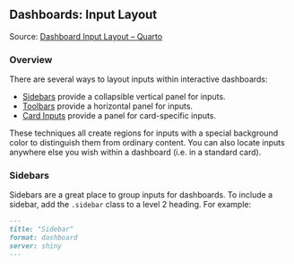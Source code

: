 ## Dashboards: Input Layout

Source: [Dashboard Input Layout – Quarto](https://quarto.org/docs/dashboards/inputs.html)

### Overview

There are several ways to layout inputs within interactive dashboards:

*   [Sidebars](#sidebars) provide a collapsible vertical panel for inputs.
*   [Toolbars](#toolbars) provide a horizontal panel for inputs.
*   [Card Inputs](#card-inputs) provide a panel for card-specific inputs.

These techniques all create regions for inputs with a special background color to distinguish them from ordinary content. You can also locate inputs anywhere else you wish within a dashboard (i.e. in a standard card).

### Sidebars

Sidebars are a great place to group inputs for dashboards. To include a sidebar, add the `.sidebar` class to a level 2 heading. For example:

````markdown
---
title: "Sidebar"
format: dashboard
server: shiny
---

